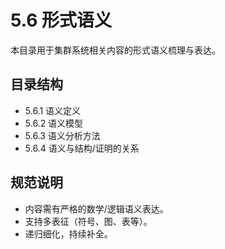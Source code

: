# 5.6 形式语义

本目录用于集群系统相关内容的形式语义梳理与表达。

## 目录结构

- 5.6.1 语义定义
- 5.6.2 语义模型
- 5.6.3 语义分析方法
- 5.6.4 语义与结构/证明的关系

## 规范说明

- 内容需有严格的数学/逻辑语义表达。
- 支持多表征（符号、图、表等）。
- 递归细化，持续补全。
